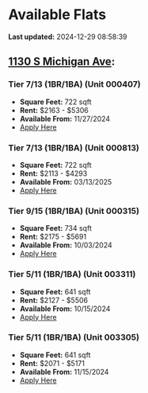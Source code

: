 # Available Flats

**Last updated:** 2024-12-29 08:58:39

## [1130 S Michigan Ave](https://1130smichigan.com/wp-json/floorplans/v1/available-units):
### Tier 7/13 (1BR/1BA) (Unit 000407)
- **Square Feet:** 722 sqft
- **Rent:** $2163 - $5306
- **Available From:** 11/27/2024
- [Apply Here](https://1130smichigan.securecafe.com/onlineleasing/eleven-thirty/oleapplication.aspx?stepname=RentalOptions&myOlePropertyId=638530&FloorPlanID=2321071&UnitID=11312667&header=1)

### Tier 7/13 (1BR/1BA) (Unit 000813)
- **Square Feet:** 722 sqft
- **Rent:** $2113 - $4293
- **Available From:** 03/13/2025
- [Apply Here](https://1130smichigan.securecafe.com/onlineleasing/eleven-thirty/oleapplication.aspx?stepname=RentalOptions&myOlePropertyId=638530&FloorPlanID=2321071&UnitID=11312671&header=1)

### Tier 9/15 (1BR/1BA) (Unit 000315)
- **Square Feet:** 734 sqft
- **Rent:** $2175 - $5691
- **Available From:** 10/03/2024
- [Apply Here](https://1130smichigan.securecafe.com/onlineleasing/eleven-thirty/oleapplication.aspx?stepname=RentalOptions&myOlePropertyId=638530&FloorPlanID=2321072&UnitID=11312749&header=1)

### Tier 5/11 (1BR/1BA) (Unit 003311)
- **Square Feet:** 641 sqft
- **Rent:** $2127 - $5506
- **Available From:** 10/15/2024
- [Apply Here](https://1130smichigan.securecafe.com/onlineleasing/eleven-thirty/oleapplication.aspx?stepname=RentalOptions&myOlePropertyId=638530&FloorPlanID=2321070&UnitID=11312636&header=1)

### Tier 5/11 (1BR/1BA) (Unit 003305)
- **Square Feet:** 641 sqft
- **Rent:** $2071 - $5171
- **Available From:** 11/15/2024
- [Apply Here](https://1130smichigan.securecafe.com/onlineleasing/eleven-thirty/oleapplication.aspx?stepname=RentalOptions&myOlePropertyId=638530&FloorPlanID=2321070&UnitID=11312581&header=1)

